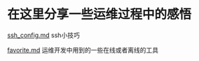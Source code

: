 # 在这里分享一些运维过程中的感悟

[ssh_config.md](./ssh_config.md) ssh小技巧   

[favorite.md](./favorite.md)           运维开发中用到的一些在线或者离线的工具

